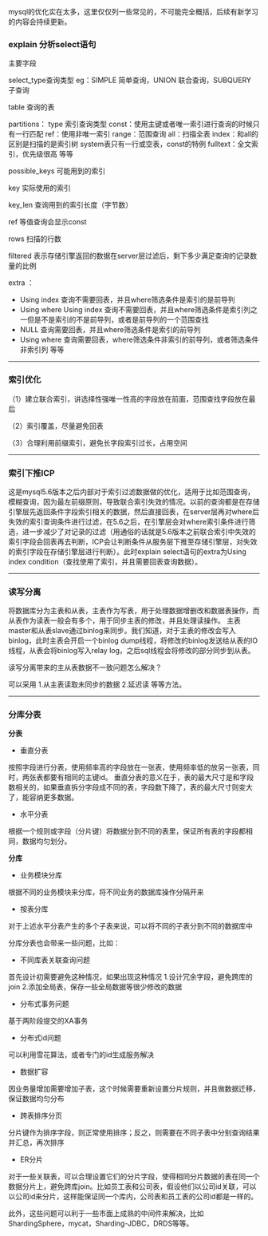 mysql的优化实在太多，这里仅仅列一些常见的，不可能完全概括，后续有新学习的内容会持续更新。

### explain 分析select语句
主要字段

select_type查询类型  eg：SIMPLE 简单查询，UNION 联合查询，SUBQUERY 子查询

table  查询的表

partitions：
type  索引查询类型  const：使用主键或者唯一索引进行查询的时候只有一行匹配 ref：使用非唯一索引 range：范围查询  all：扫描全表 index：和all的区别是扫描的是索引树 system表只有一行或空表，const的特例 fulltext：全文索引，优先级很高 等等

possible_keys  可能用到的索引

key  实际使用的索引

key_len 查询用到的索引长度（字节数）

ref  等值查询会显示const

rows  扫描的行数

filtered  表示存储引擎返回的数据在server层过滤后，剩下多少满足查询的记录数量的比例

extra ：
- Using index 查询不需要回表，并且where筛选条件是索引的是前导列   
- Using where Using index 查询不需要回表，并且where筛选条件是索引列之一但是不是索引的不是前导列，或者是前导列的一个范围查找 
- NULL  查询需要回表，并且where筛选条件是索引的前导列      
- Using where  查询需要回表，where筛选条件非索引的前导列，或者筛选条件非索引列 
等等


----------

		
### 索引优化
（1）建立联合索引，讲选择性强唯一性高的字段放在前面，范围查找字段放在最后

（2）索引覆盖，尽量避免回表

（3）合理利用前缀索引，避免长字段索引过长，占用空间


----------


### 索引下推ICP
这是mysql5.6版本之后内部对于索引过滤数据做的优化，适用于比如范围查询，模糊查询，因为最左前缀原则，导致联合索引失效的情况。以前的查询都是在存储引擎层先返回条件字段索引相关的数据，然后直接回表，在server层再对where后失效的索引查询条件进行过滤，在5.6之后，在引擎层会对where索引条件进行筛选，进一步减少了对记录的过滤（用通俗的话就是5.6版本之前联合索引中失效的索引字段会回表再去判断，ICP会让判断条件从服务层下推至存储引擎层，对失效的索引字段在存储引擎层进行判断）。此时explain select语句的extra为Using index condition（查找使用了索引，并且需要回表查询数据）。


----------


### 读写分离
将数据库分为主表和从表，主表作为写表，用于处理数据增删改和数据表操作，而从表作为读表一般会有多个，用于同步主表的修改，并且处理读操作。
主表master和从表slave通过binlog来同步。我们知道，对于主表的修改会写入binlog，此时主表会开启一个binlog dump线程，将修改的binlog发送给从表的IO线程，从表会将binlog写入relay log，之后sql线程会将修改的部分同步到从表。

读写分离带来的主从表数据不一致问题怎么解决？

可以采用 1.从主表读取未同步的数据 2.延迟读 等等方法。

----------


### 分库分表
**分表** 
- 垂直分表

按照字段进行分表，使用频率高的字段放在一张表，使用频率低的放另一张表，同时，两张表都要有相同的主键id。
垂直分表的意义在于，表的最大尺寸是和字段数相关的，如果垂直拆分字段成不同的表，字段数下降了，表的最大尺寸则变大了，能容纳更多数据。

- 水平分表

根据一个规则或字段（分片键）将数据分到不同的表里，保证所有表的字段都相同，数据均匀划分。

**分库** 
- 业务模块分库

根据不同的业务模块来分库，将不同业务的数据库操作分隔开来

- 按表分库

对于上述水平分表产生的多个子表来说，可以将不同的子表分到不同的数据库中

分库分表也会带来一些问题，比如：
- 不同库表关联查询问题

首先设计初需要避免这种情况，如果出现这种情况
1.设计冗余字段，避免跨库的join
2.添加全局表，保存一些全局数据等很少修改的数据
- 分布式事务问题

基于两阶段提交的XA事务
- 分布式id问题

可以利用雪花算法，或者专门的id生成服务解决
- 数据扩容

因业务量增加需要增加子表，这个时候需要重新设置分片规则，并且做数据迁移，保证数据均匀分布
- 跨表排序分页

分片键作为排序字段，则正常使用排序；反之，则需要在不同子表中分别查询结果并汇总，再次排序
- ER分片

对于一些关联表，可以合理设置它们的分片字段，使得相同分片数据的表在同一个数据分片上，避免跨库join。比如员工表和公司表，假设他们以公司id关联，可以以公司id来分片，这样能保证同一个库内，公司表和员工表的公司id都是一样的。


此外，这些问题可以利于一些市面上成熟的中间件来解决，比如ShardingSphere，mycat，Sharding-JDBC，DRDS等等。 

